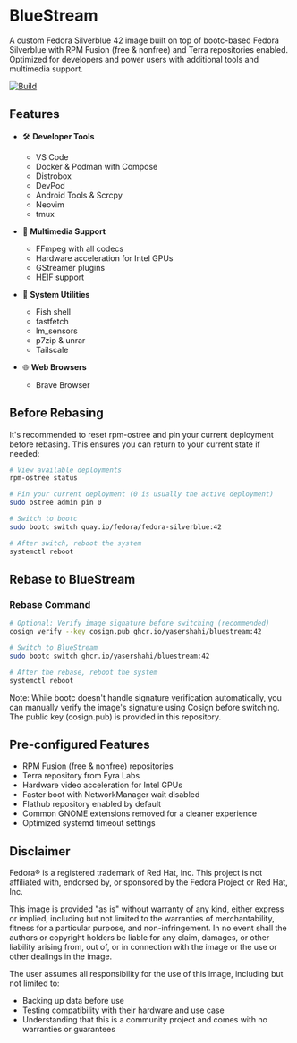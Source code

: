 # BlueStream

A custom Fedora Silverblue 42 image built on top of bootc-based Fedora Silverblue with RPM Fusion (free & nonfree) and Terra repositories enabled. Optimized for developers and power users with additional tools and multimedia support.

[![Build](https://github.com/yasershahi/bluestream/actions/workflows/build.yml/badge.svg)](https://github.com/yasershahi/bluestream/actions/workflows/build.yml)

## Features

- 🛠️ **Developer Tools**
  - VS Code
  - Docker & Podman with Compose
  - Distrobox
  - DevPod
  - Android Tools & Scrcpy
  - Neovim
  - tmux

- 🎥 **Multimedia Support**
  - FFmpeg with all codecs
  - Hardware acceleration for Intel GPUs
  - GStreamer plugins
  - HEIF support

- 🔧 **System Utilities**
  - Fish shell
  - fastfetch
  - lm_sensors
  - p7zip & unrar
  - Tailscale

- 🌐 **Web Browsers**
  - Brave Browser

## Before Rebasing

It's recommended to reset rpm-ostree and pin your current deployment before rebasing. This ensures you can return to your current state if needed:

```bash
# View available deployments
rpm-ostree status

# Pin your current deployment (0 is usually the active deployment)
sudo ostree admin pin 0

# Switch to bootc
sudo bootc switch quay.io/fedora/fedora-silverblue:42

# After switch, reboot the system
systemctl reboot
```

## Rebase to BlueStream

### Rebase Command

```bash
# Optional: Verify image signature before switching (recommended)
cosign verify --key cosign.pub ghcr.io/yasershahi/bluestream:42

# Switch to BlueStream
sudo bootc switch ghcr.io/yasershahi/bluestream:42

# After the rebase, reboot the system
systemctl reboot
```

Note: While bootc doesn't handle signature verification automatically, you can manually verify the image's signature using Cosign before switching. The public key (cosign.pub) is provided in this repository.

## Pre-configured Features

- RPM Fusion (free & nonfree) repositories
- Terra repository from Fyra Labs
- Hardware video acceleration for Intel GPUs
- Faster boot with NetworkManager wait disabled
- Flathub repository enabled by default
- Common GNOME extensions removed for a cleaner experience
- Optimized systemd timeout settings

## Disclaimer

Fedora® is a registered trademark of Red Hat, Inc. This project is not affiliated with, endorsed by, or sponsored by the Fedora Project or Red Hat, Inc.

This image is provided "as is" without warranty of any kind, either express or implied, including but not limited to the warranties of merchantability, fitness for a particular purpose, and non-infringement. In no event shall the authors or copyright holders be liable for any claim, damages, or other liability arising from, out of, or in connection with the image or the use or other dealings in the image.

The user assumes all responsibility for the use of this image, including but not limited to:
- Backing up data before use
- Testing compatibility with their hardware and use case
- Understanding that this is a community project and comes with no warranties or guarantees